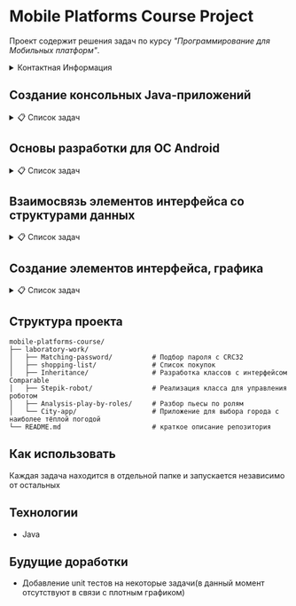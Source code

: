 # Mobile Platforms Course Project

Проект содержит решения задач по курсу *"Программирование для Мобильных платформ"*.

<details>
<summary>Контактная Информация</summary>

[Телеграмм](https://t.me/SlavaBuchnev)

</details>

## Создание консольных Java-приложений

<details>
<summary>📋 Список задач</summary>

### 1) Подбор пароля, хешированного CRC32
[Решение задачи](laboratory-work/Matching-password)

### 2) Список покупок
[Решение задачи](laboratory-work/Shopping-list)

### 3) Разработка классов с интерфейсом Comparable
[Решение задачи](laboratory-work/Inheritance)

### 4) Реализация класса для управления роботом
[Решение задачи](laboratory-work/Stepik-robot)

### 5) Приложение для выбора города с наиболее тёплой погодой
Решения пока нет

### 6) Разбор пьесы по ролям
[Решение задачи](laboratory-work/Analysis-play-by-roles)

### 7) Преобразование набора данных магазина Google Play из CSV в JSON *
Решения пока нет

</details>

## Основы разработки для ОС Android
<details>
<summary>📋 Список задач</summary>

*Задачи будут добавлены по мере добавления их в курс*

</details>

## Взаимосвязь элементов интерфейса со структурами данных
<details>
<summary>📋 Список задач</summary>

*Задачи будут добавлены по мере добавления их в курс*

</details>

## Создание элементов интерфейса, графика
<details>
<summary>📋 Список задач</summary>

*Задачи будут добавлены по мере добавления их в курс*

</details>

## Структура проекта

```
mobile-platforms-course/
├── laboratory-work/
│   ├── Matching-password/          # Подбор пароля с CRC32
│   ├── shopping-list/              # Список покупок
│   ├── Inheritance/                # Разработка классов с интерфейсом Comparable
│   ├── Stepik-robot/               # Реализация класса для управления роботом
│   ├── Analysis-play-by-roles/     # Разбор пьесы по ролям
│   └── City-app/                   # Приложение для выбора города с наиболее тёплой погодой
└── README.md                       # краткое описание репозитория
```

## Как использовать

Каждая задача находится в отдельной папке и запускается независимо от остальных

## Технологии
- Java

## Будущие доработки
- Добавление unit тестов на некоторые задачи(в данный момент отсутствуют в связи с плотным графиком)